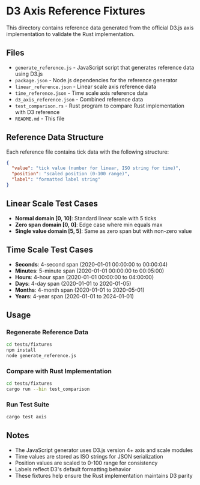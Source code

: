 # D3 Axis Reference Fixtures

This directory contains reference data generated from the official D3.js axis implementation to validate the Rust implementation.

## Files

- `generate_reference.js` - JavaScript script that generates reference data using D3.js
- `package.json` - Node.js dependencies for the reference generator
- `linear_reference.json` - Linear scale axis reference data
- `time_reference.json` - Time scale axis reference data  
- `d3_axis_reference.json` - Combined reference data
- `test_comparison.rs` - Rust program to compare Rust implementation with D3 reference
- `README.md` - This file

## Reference Data Structure

Each reference file contains tick data with the following structure:

```json
{
  "value": "tick value (number for linear, ISO string for time)",
  "position": "scaled position (0-100 range)",
  "label": "formatted label string"
}
```

## Linear Scale Test Cases

- **Normal domain [0, 10]**: Standard linear scale with 5 ticks
- **Zero span domain [0, 0]**: Edge case where min equals max
- **Single value domain [5, 5]**: Same as zero span but with non-zero value

## Time Scale Test Cases

- **Seconds**: 4-second span (2020-01-01 00:00:00 to 00:00:04)
- **Minutes**: 5-minute span (2020-01-01 00:00:00 to 00:05:00)
- **Hours**: 4-hour span (2020-01-01 00:00:00 to 04:00:00)
- **Days**: 4-day span (2020-01-01 to 2020-01-05)
- **Months**: 4-month span (2020-01-01 to 2020-05-01)
- **Years**: 4-year span (2020-01-01 to 2024-01-01)

## Usage

### Regenerate Reference Data

```bash
cd tests/fixtures
npm install
node generate_reference.js
```

### Compare with Rust Implementation

```bash
cd tests/fixtures
cargo run --bin test_comparison
```

### Run Test Suite

```bash
cargo test axis
```

## Notes

- The JavaScript generator uses D3.js version 4+ axis and scale modules
- Time values are stored as ISO strings for JSON serialization
- Position values are scaled to 0-100 range for consistency
- Labels reflect D3's default formatting behavior
- These fixtures help ensure the Rust implementation maintains D3 parity
